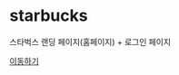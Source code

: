 # starbucks

  
스타벅스 랜딩 페이지(홈페이지) + 로그인 페이지   
  
[이동하기](https://neon-bavarois-022a29.netlify.app)
  
  
